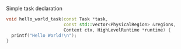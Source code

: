 Simple task declaration

```cpp
void hello_world_task(const Task *task, 
                      const std::vector<PhysicalRegion> &regions,
                      Context ctx, HighLevelRuntime *runtime) {
  printf("Hello World!\n");
}
```

